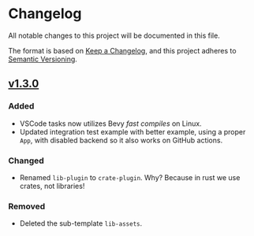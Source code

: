 # Changelog
All notable changes to this project will be documented in this file.

The format is based on [Keep a Changelog](https://keepachangelog.com/en/1.0.0/),
and this project adheres to [Semantic Versioning](https://semver.org/spec/v2.0.0.html).

## [v1.3.0]
### Added
- VSCode tasks now utilizes Bevy *fast compiles* on Linux.
- Updated integration test example with better example, using a proper `App`, with disabled
backend so it also works on GitHub actions.

### Changed
- Renamed `lib-plugin` to `crate-plugin`. Why? Because in rust we use crates, not libraries!

### Removed
- Deleted the sub-template `lib-assets`.

[v1.3.0]: https://github.com/taurr/bevy-template-rs/releases/tag/v1.3.0